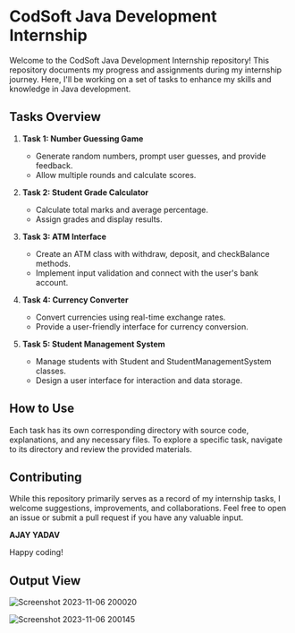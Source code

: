 # CodSoft Java Development Internship

Welcome to the CodSoft Java Development Internship repository! This repository documents my progress and assignments during my internship journey. Here, I'll be working on a set of tasks to enhance my skills and knowledge in Java development.

## Tasks Overview

1. **Task 1: Number Guessing Game**
   - Generate random numbers, prompt user guesses, and provide feedback.
   - Allow multiple rounds and calculate scores.

2. **Task 2: Student Grade Calculator**
   - Calculate total marks and average percentage.
   - Assign grades and display results.

3. **Task 3: ATM Interface**
   - Create an ATM class with withdraw, deposit, and checkBalance methods.
   - Implement input validation and connect with the user's bank account.

4. **Task 4: Currency Converter**
   - Convert currencies using real-time exchange rates.
   - Provide a user-friendly interface for currency conversion.

5. **Task 5: Student Management System**
   - Manage students with Student and StudentManagementSystem classes.
   - Design a user interface for interaction and data storage.

## How to Use

Each task has its own corresponding directory with source code, explanations, and any necessary files. To explore a specific task, navigate to its directory and review the provided materials.

## Contributing

While this repository primarily serves as a record of my internship tasks, I welcome suggestions, improvements, and collaborations. Feel free to open an issue or submit a pull request if you have any valuable input.

**AJAY YADAV**

 Happy coding!


## Output View
![Screenshot 2023-11-06 200020](https://github.com/Ajayyadav0001/CODSOFT/assets/131473262/9dd0fd5d-6b0e-44b6-85ca-fda413480bed)

![Screenshot 2023-11-06 200145](https://github.com/Ajayyadav0001/CODSOFT/assets/131473262/01426f92-41c2-4c08-933c-eb71f7e29783)


